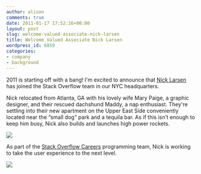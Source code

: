 ```yaml
---
author: alison
comments: true
date: 2011-01-17 17:52:16+00:00
layout: post
slug: welcome-valued-associate-nick-larsen
title: Welcome Valued Associate Nick Larsen
wordpress_id: 6859
categories:
- company
- background
---
```


2011 is starting off with a bang! I'm excited to announce that [Nick Larsen](http://stackoverflow.com/users/178082/nicklarsen) has joined the Stack Overflow team in our NYC headquarters.

Nick relocated from Atlanta, GA with his lovely wife Mary Paige, a graphic designer, and their rescued dachshund Maddy, a nap enthusiast. They're settling into their new apartment on the Upper East Side conveniently located near the “small dog” park and a tequila bar. As if this isn’t enough to keep him busy, Nick also builds and launches high power rockets.

[![](http://blog.stackoverflow.com/wp-content/uploads/perspective-150x150.jpg)](http://blog.stackoverflow.com/wp-content/uploads/perspective.jpg)

As part of the [Stack Overflow Careers](http://careers.stackoverflow.com/) programming team, Nick is working to take the user experience to the next level.

[![](http://blog.stackoverflow.com/wp-content/uploads/heritage-150x150.jpg)](http://blog.stackoverflow.com/wp-content/uploads/heritage.jpg)
